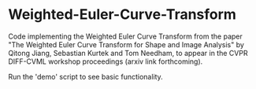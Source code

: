 # Weighted-Euler-Curve-Transform

Code implementing the Weighted Euler Curve Transform from the paper "The Weighted Euler Curve Transform for Shape and Image Analysis" by Qitong Jiang, Sebastian Kurtek and Tom Needham, to appear in the CVPR DIFF-CVML workshop proceedings (arxiv link forthcoming).

Run the 'demo' script to see basic functionality.
